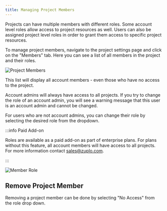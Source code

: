 ```yaml
---
title: Managing Project Members
---
```


Projects can have multiple members with different roles. Some account level
roles allow access to project resources as well. Users can also be assigned
project level roles in order to grant them access to specific project resources.

To manage project members, navigate to the project settings page and click on
the "Members" tab. Here you can see a list of all members in the project and
their roles.

![Project Members](../../../public/media/managing-project-members/image-1.png)

This list will display all account members - even those who have no access to
the project.

Account admins will always have access to all projects. If you try to change the
role of an account admin, you will see a warning message that this user is an
account admin and cannot be changed.

For users who are not account admins, you can change their role by selecting the
desired role from the dropdown.

:::info Paid Add-on

Roles are available as a paid add-on as part of enterprise plans. For plans
without this feature, all account members will have access to all projects. For
more information contact [sales@zuplo.com](mailto:sales@zuplo.com).

:::

![Member Role](../../../public/media/managing-project-members/image-2.png)

## Remove Project Member

Removing a project member can be done by selecting "No Access" from the role
drop down.

